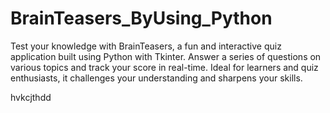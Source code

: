 # BrainTeasers_ByUsing_Python
Test your knowledge with BrainTeasers, a fun and interactive quiz application built using Python with Tkinter. Answer a series of questions on various topics and track your score in real-time. Ideal for learners and quiz enthusiasts, it challenges your understanding and sharpens your skills.


 hvkcjthdd
